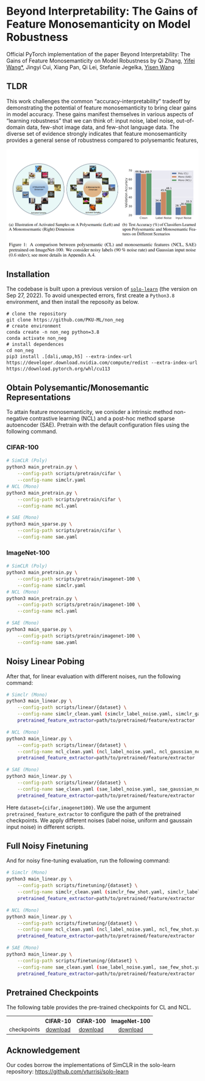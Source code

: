 # Beyond Interpretability: The Gains of Feature Monosemanticity on Model Robustness

Official PyTorch implementation of the paper Beyond Interpretability: The Gains of Feature Monosemanticity on Model Robustness by Qi Zhang, [Yifei Wang*](https://yifeiwang77.com/), Jingyi Cui, Xiang Pan, Qi Lei, Stefanie Jegelka, [Yisen Wang](https://yisenwang.github.io/)



## TLDR

This work challenges the common “accuracy-interpretability” tradeoff by demonstrating the potential of feature monosemanticity to bring clear gains in model accuracy. These gains manifest
themselves in various aspects of “learning robustness” that we can think of: input noise, label noise, out-of-domain data, few-shot image data, and few-shot language data. The diverse set of evidence
strongly indicates that feature monosemanticity provides a general sense of robustness compared to polysemantic features,


![image](visualization.png) 






## Installation

The codebase is built upon a previous version of [```solo-learn```](https://github.com/vturrisi/solo-learn) (the version on Sep 27, 2022). To avoid unexpected errors, first create a ``Python3.8`` environment, and then install the reposoity as below.
```
# clone the repository
git clone https://github.com/PKU-ML/non_neg
# create environment
conda create -n non_neg python=3.8
conda activate non_neg
# install dependences
cd non_neg
pip3 install .[dali,umap,h5] --extra-index-url https://developer.download.nvidia.com/compute/redist --extra-index-url https://download.pytorch.org/whl/cu113
```

## Obtain Polysemantic/Monosemantic Representations


To attain feature monosemanticity, we conisder a intrinsic method non-negative contrastive learning (NCL) and a post-hoc method sparse autoencoder (SAE). Pretrain with the default configuration files using the following command.

### CIFAR-100 
```bash
# SimCLR (Poly)
python3 main_pretrain.py \
    --config-path scripts/pretrain/cifar \
    --config-name simclr.yaml
# NCL (Mono)
python3 main_pretrain.py \
    --config-path scripts/pretrain/cifar \
    --config-name ncl.yaml
```

```bash
# SAE (Mono)
python3 main_sparse.py \
    --config-path scripts/pretrain/cifar \
    --config-name sae.yaml
```


### ImageNet-100
```bash
# SimCLR (Poly)
python3 main_pretrain.py \
    --config-path scripts/pretrain/imagenet-100 \
    --config-name simclr.yaml
# NCL (Mono)
python3 main_pretrain.py \
    --config-path scripts/pretrain/imagenet-100 \
    --config-name ncl.yaml
```

```bash
# SAE (Mono)
python3 main_sparse.py \
    --config-path scripts/pretrain/imagenet-100 \
    --config-name sae.yaml
```




## Noisy Linear Pobing


After that, for linear evaluation with different noises, run the following command:


```bash
# Simclr (Mono)
python3 main_linear.py \
    --config-path scripts/linear/{dataset} \
    --config-name simclr_clean.yaml (simclr_label_noise.yaml, simclr_gaussian_noise.yaml, simclr_uniform_noise.yaml) \
    pretrained_feature_extractor=path/to/pretrained/feature/extractor
```

```bash
# NCL (Mono)
python3 main_linear.py \
    --config-path scripts/linear/{dataset} \
    --config-name ncl_clean.yaml (ncl_label_noise.yaml, ncl_gaussian_noise.yaml, ncl_uniform_noise.yaml) \
    pretrained_feature_extractor=path/to/pretrained/feature/extractor
```


```bash
# SAE (Mono)
python3 main_linear.py \
    --config-path scripts/linear/{dataset} \
    --config-name sae_clean.yaml (sae_label_noise.yaml, sae_gaussian_noise.yaml, sae_uniform_noise.yaml) \
    pretrained_feature_extractor=path/to/pretrained/feature/extractor
```


Here ``dataset={cifar,imagenet100}``. We use the argument ``pretrained_feature_extractor`` to configure the path of the pretrained checkpoints. We apply different noises (label noise, uniform and gaussain input noise) in different scripts. 


## Full Noisy Finetuning

And for noisy fine-tuning evaluation, run the following command:


```bash
# Simclr (Mono)
python3 main_linear.py \
    --config-path scripts/finetuning/{dataset} \
    --config-name simclr_clean.yaml (simclr_few_shot.yaml, simclr_label_noise.yaml) \
    pretrained_feature_extractor=path/to/pretrained/feature/extractor
```

```bash
# NCL (Mono)
python3 main_linear.py \
    --config-path scripts/finetuning/{dataset} \
    --config-name ncl_clean.yaml (ncl_label_noise.yaml, ncl_few_shot.yaml) \
    pretrained_feature_extractor=path/to/pretrained/feature/extractor
```


```bash
# SAE (Mono)
python3 main_linear.py \
    --config-path scripts/finetuning/{dataset} \
    --config-name sae_clean.yaml (sae_label_noise.yaml, sae_few_shot.yaml) \
    pretrained_feature_extractor=path/to/pretrained/feature/extractor
```






## Pretrained Checkpoints

The following table provides the pre-trained checkpoints for CL and NCL.

<table><tbody>
<!-- START TABLE -->
<!-- TABLE HEADER -->
<th valign="bottom"></th>
<th valign="bottom">CIFAR-10</th>
<th valign="bottom">CIFAR-100</th>
<th valign="bottom">ImageNet-100</th>
<!-- TABLE BODY -->
<tr><td align="left">checkpoints</td>
<td align="center"><a href="https://drive.google.com/drive/folders/1z57D9WOZk5N5nsqVixkUza9ZX6NiH6Wx?usp=sharing">download</a></td>
<td align="center"><a href="https://drive.google.com/drive/folders/1EbF9oKFu9rjsfRj_hv-Q-GVYKUSVxIkP?usp=sharing">download</a></td>
<td align="center"><a href="https://drive.google.com/drive/folders/1iIqn2hklptrlG3bLmjULw_rfKKO-JC5s?usp=sharing">download</a></td>
</tr>
</tbody></table>





## Acknowledgement

Our codes borrow the implementations of SimCLR in the solo-learn repository: https://github.com/vturrisi/solo-learn
